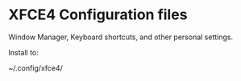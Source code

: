 # XFCE4 Configuration files

Window Manager, Keyboard shortcuts, and other personal settings.

Install to: 

~/.config/xfce4/
